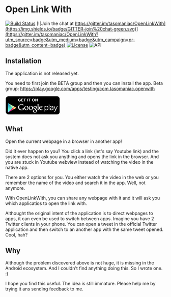 Open Link With
==============

<!--- [![Get it on Google Play](art/banner.png)][1] --->


[![Build Status](https://travis-ci.org/tasomaniac/OpenLinkWith.png?branch=master)](https://travis-ci.org/tasomaniac/OpenLinkWith)
[![Join the chat at https://gitter.im/tasomaniac/OpenLinkWith](https://img.shields.io/badge/GITTER-join%20chat-green.svg)](https://gitter.im/tasomaniac/OpenLinkWith?utm_source=badge&utm_medium=badge&utm_campaign=pr-badge&utm_content=badge)
[![License](http://img.shields.io/:license-apache-blue.svg)](http://www.apache.org/licenses/LICENSE-2.0.html)
![API](https://img.shields.io/badge/API-15%2B-brightgreen.svg?style=flat)


Installation
------------

The application is not released yet.

You need to first join the BETA group and then you can install the app.
Beta group: https://play.google.com/apps/testing/com.tasomaniac.openwith

 [![Get it on Google Play](art/en_generic_rgb_wo_60.png)][1]

What
----
Open the current webpage in a browser in another app!

Did it ever happen to you? You click a link (let's say Youtube link) and the system does not ask you anything and opens the link in the browser. And you are stuck in Youtube webview instead of watching the video in the native app.

There are 2 options for you. You either watch the video in the web or you remember the name of the video and search it in the app. Well, not anymore. 

With OpenLinkWith, you can share any webpage with it and it will ask you which applicatios to open the link with.

Althought the original intent of the application is to direct webpages to apps, it can even be used to switch between apps. Imagine you have 2 Twitter clients in your phone. You can open a tweet in the official Twitter application and then switch to an another app with the same tweet opened. Cool, hah?

Why
---

Although the problem discovered above is not huge, it is missing in the Android ecosystem. And I couldn't find anything doing this. So I wrote one. :)

I hope you find this useful. The idea is still immature. Please help me by trying it ans sending feedback to me. 

[1]: https://play.google.com/store/apps/details?id=com.tasomaniac.openwith
